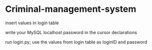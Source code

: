 # Criminal-management-system

insert values in login table 

write your MySQL localhost password in the cursor declarations 

run login.py; use the values from login table as loginID and password
